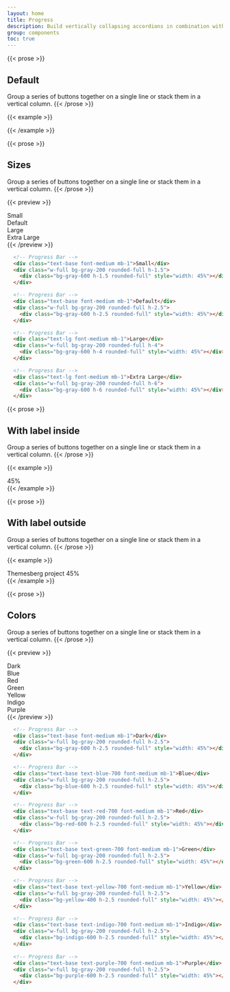 ```yaml
---
layout: home
title: Progress
description: Build vertically collapsing accordions in combination with our Collapse JavaScript plugin.
group: components
toc: true
---
```


{{< prose >}}
## Default

Group a series of buttons together on a single line or stack them in a vertical column.
{{< /prose >}}

{{< example >}}
  <div class="w-full bg-gray-200 rounded-full h-2.5">
    <div class="bg-blue-600 h-2.5 rounded-full" style="width: 45%"></div>
  </div>
{{< /example >}}

{{< prose >}}
## Sizes

Group a series of buttons together on a single line or stack them in a vertical column.
{{< /prose >}}

{{< preview >}}
  <!-- Progress Bar -->
  <div class="text-base font-medium mb-1">Small</div>
  <div class="w-full bg-gray-200 rounded-full h-1.5 mb-4">
    <div class="bg-gray-600 h-1.5 rounded-full" style="width: 45%"></div>
  </div>
  <!-- Progress Bar -->
  <div class="text-base font-medium mb-1">Default</div>
  <div class="w-full bg-gray-200 rounded-full h-2.5 mb-4">
    <div class="bg-gray-600 h-2.5 rounded-full" style="width: 45%"></div>
  </div>
  <!-- Progress Bar -->
  <div class="text-lg font-medium mb-1">Large</div>
  <div class="w-full bg-gray-200 rounded-full h-4 mb-4">
    <div class="bg-gray-600 h-4 rounded-full" style="width: 45%"></div>
  </div>
  <!-- Progress Bar -->
  <div class="text-lg font-medium mb-1">Extra Large</div>
  <div class="w-full bg-gray-200 rounded-full h-6">
    <div class="bg-gray-600 h-6 rounded-full" style="width: 45%"></div>
  </div>
{{< /preview >}}

```html
  <!-- Progress Bar -->
  <div class="text-base font-medium mb-1">Small</div>
  <div class="w-full bg-gray-200 rounded-full h-1.5">
    <div class="bg-gray-600 h-1.5 rounded-full" style="width: 45%"></div>
  </div>

  <!-- Progress Bar -->
  <div class="text-base font-medium mb-1">Default</div>
  <div class="w-full bg-gray-200 rounded-full h-2.5">
    <div class="bg-gray-600 h-2.5 rounded-full" style="width: 45%"></div>
  </div>

  <!-- Progress Bar -->
  <div class="text-lg font-medium mb-1">Large</div>
  <div class="w-full bg-gray-200 rounded-full h-4">
    <div class="bg-gray-600 h-4 rounded-full" style="width: 45%"></div>
  </div>

  <!-- Progress Bar -->
  <div class="text-lg font-medium mb-1">Extra Large</div>
  <div class="w-full bg-gray-200 rounded-full h-6">
    <div class="bg-gray-600 h-6 rounded-full" style="width: 45%"></div>
  </div>
```

{{< prose >}}
## With label inside

Group a series of buttons together on a single line or stack them in a vertical column.
{{< /prose >}}

{{< example >}}
  <div class="w-full bg-gray-200 rounded-full">
    <div class="bg-blue-600 text-xs font-medium text-blue-100 text-center p-0.5 leading-none rounded-full" style="width: 45%"> 45%</div>
  </div>
{{< /example >}}

{{< prose >}}
## With label outside

Group a series of buttons together on a single line or stack them in a vertical column.
{{< /prose >}}

{{< example >}}
  <!-- Progress Bar -->
  <div class="mb-1 flex justify-between">
    <span class="text-base text-blue-700 font-medium">Themesberg project</span>
    <span class="text-sm font-medium text-blue-700">45%</span>
  </div>
  <div class="w-full bg-gray-200 rounded-full h-2.5">
    <div class="bg-blue-600 h-2.5 rounded-full" style="width: 45%"></div>
  </div>
{{< /example >}}

{{< prose >}}
## Colors

Group a series of buttons together on a single line or stack them in a vertical column.
{{< /prose >}}

{{< preview >}}
  <!-- Progress Bar -->
  <div class="text-base font-medium mb-1">Dark</div>
  <div class="w-full bg-gray-200 rounded-full h-2.5 mb-4">
    <div class="bg-gray-600 h-2.5 rounded-full" style="width: 45%"></div>
  </div>
  <!-- Progress Bar -->
  <div class="text-base text-blue-700 font-medium mb-1">Blue</div>
  <div class="w-full bg-gray-200 rounded-full h-2.5 mb-4">
    <div class="bg-blue-600 h-2.5 rounded-full" style="width: 45%"></div>
  </div>
  <!-- Progress Bar -->
  <div class="text-base text-red-700 font-medium mb-1">Red</div>
  <div class="w-full bg-gray-200 rounded-full h-2.5 mb-4">
    <div class="bg-red-600 h-2.5 rounded-full" style="width: 45%"></div>
  </div>
  <!-- Progress Bar -->
  <div class="text-base text-green-700 font-medium mb-1">Green</div>
  <div class="w-full bg-gray-200 rounded-full h-2.5 mb-4">
    <div class="bg-green-600 h-2.5 rounded-full" style="width: 45%"></div>
  </div>
  <!-- Progress Bar -->
  <div class="text-base text-yellow-700 font-medium mb-1">Yellow</div>
  <div class="w-full bg-gray-200 rounded-full h-2.5 mb-4">
    <div class="bg-yellow-400 h-2.5 rounded-full" style="width: 45%"></div>
  </div>
  <!-- Progress Bar -->
  <div class="text-base text-indigo-700 font-medium mb-1">Indigo</div>
  <div class="w-full bg-gray-200 rounded-full h-2.5 mb-4">
    <div class="bg-indigo-600 h-2.5 rounded-full" style="width: 45%"></div>
  </div>
  <!-- Progress Bar -->
  <div class="text-base text-purple-700 font-medium mb-1">Purple</div>
  <div class="w-full bg-gray-200 rounded-full h-2.5">
    <div class="bg-purple-600 h-2.5 rounded-full" style="width: 45%"></div>
  </div>
{{< /preview >}}

```html
  <!-- Progress Bar -->
  <div class="text-base font-medium mb-1">Dark</div>
  <div class="w-full bg-gray-200 rounded-full h-2.5">
    <div class="bg-gray-600 h-2.5 rounded-full" style="width: 45%"></div>
  </div>

  <!-- Progress Bar -->
  <div class="text-base text-blue-700 font-medium mb-1">Blue</div>
  <div class="w-full bg-gray-200 rounded-full h-2.5">
    <div class="bg-blue-600 h-2.5 rounded-full" style="width: 45%"></div>
  </div>

  <!-- Progress Bar -->
  <div class="text-base text-red-700 font-medium mb-1">Red</div>
  <div class="w-full bg-gray-200 rounded-full h-2.5">
    <div class="bg-red-600 h-2.5 rounded-full" style="width: 45%"></div>
  </div>

  <!-- Progress Bar -->
  <div class="text-base text-green-700 font-medium mb-1">Green</div>
  <div class="w-full bg-gray-200 rounded-full h-2.5">
    <div class="bg-green-600 h-2.5 rounded-full" style="width: 45%"></div>
  </div>

  <!-- Progress Bar -->
  <div class="text-base text-yellow-700 font-medium mb-1">Yellow</div>
  <div class="w-full bg-gray-200 rounded-full h-2.5">
    <div class="bg-yellow-400 h-2.5 rounded-full" style="width: 45%"></div>
  </div>

  <!-- Progress Bar -->
  <div class="text-base text-indigo-700 font-medium mb-1">Indigo</div>
  <div class="w-full bg-gray-200 rounded-full h-2.5">
    <div class="bg-indigo-600 h-2.5 rounded-full" style="width: 45%"></div>
  </div>
  
  <!-- Progress Bar -->
  <div class="text-base text-purple-700 font-medium mb-1">Purple</div>
  <div class="w-full bg-gray-200 rounded-full h-2.5">
    <div class="bg-purple-600 h-2.5 rounded-full" style="width: 45%"></div>
  </div>
```
